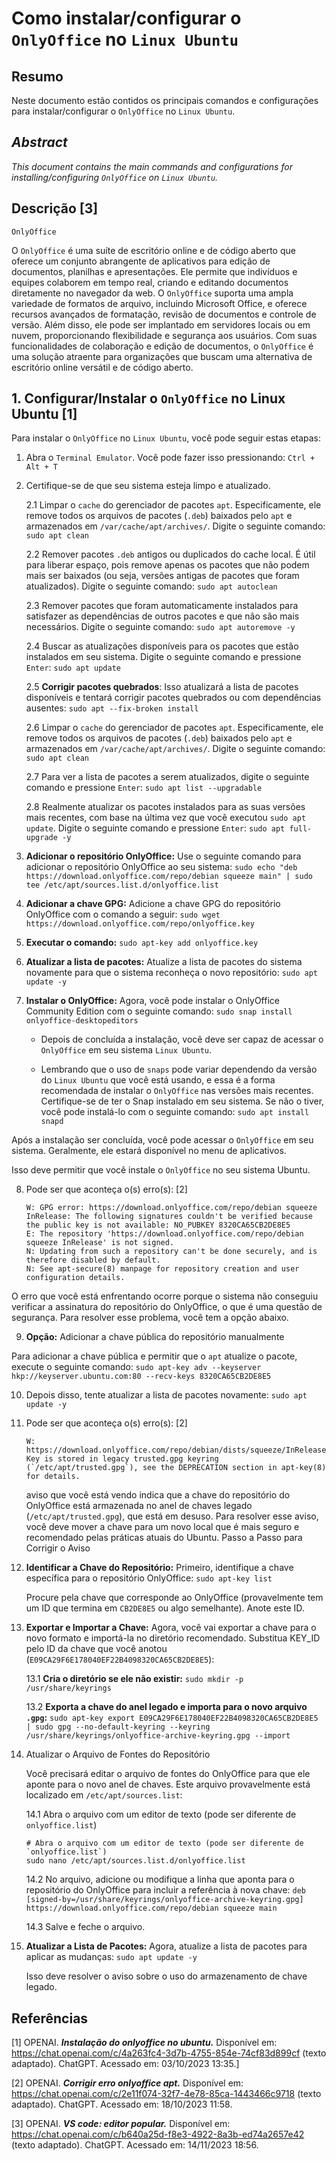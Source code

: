 # Como instalar/configurar o `OnlyOffice` no `Linux Ubuntu`

## Resumo

Neste documento estão contidos os principais comandos e configurações para instalar/configurar o `OnlyOffice` no `Linux Ubuntu`.

## _Abstract_

_This document contains the main commands and configurations for installing/configuring `OnlyOffice` on `Linux Ubuntu`._

## Descrição [3]

`OnlyOffice`

O `OnlyOffice` é uma suíte de escritório online e de código aberto que oferece um conjunto abrangente de aplicativos para edição de documentos, planilhas e apresentações. Ele permite que indivíduos e equipes colaborem em tempo real, criando e editando documentos diretamente no navegador da web. O `OnlyOffice` suporta uma ampla variedade de formatos de arquivo, incluindo Microsoft Office, e oferece recursos avançados de formatação, revisão de documentos e controle de versão. Além disso, ele pode ser implantado em servidores locais ou em nuvem, proporcionando flexibilidade e segurança aos usuários. Com suas funcionalidades de colaboração e edição de documentos, o `OnlyOffice` é uma solução atraente para organizações que buscam uma alternativa de escritório online versátil e de código aberto.


## 1. Configurar/Instalar o `OnlyOffice` no Linux Ubuntu [1]

Para instalar o `OnlyOffice` no `Linux Ubuntu`, você pode seguir estas etapas:

1. Abra o `Terminal Emulator`. Você pode fazer isso pressionando: `Ctrl + Alt + T`


2. Certifique-se de que seu sistema esteja limpo e atualizado.

    2.1 Limpar o `cache` do gerenciador de pacotes `apt`. Especificamente, ele remove todos os arquivos de pacotes (`.deb`) baixados pelo `apt` e armazenados em `/var/cache/apt/archives/`. Digite o seguinte comando: `sudo apt clean` 
    
    2.2 Remover pacotes `.deb` antigos ou duplicados do cache local. É útil para liberar espaço, pois remove apenas os pacotes que não podem mais ser baixados (ou seja, versões antigas de pacotes que foram atualizados). Digite o seguinte comando: `sudo apt autoclean`

    2.3 Remover pacotes que foram automaticamente instalados para satisfazer as dependências de outros pacotes e que não são mais necessários. Digite o seguinte comando: `sudo apt autoremove -y`

    2.4 Buscar as atualizações disponíveis para os pacotes que estão instalados em seu sistema. Digite o seguinte comando e pressione `Enter`: `sudo apt update`

    2.5 **Corrigir pacotes quebrados**: Isso atualizará a lista de pacotes disponíveis e tentará corrigir pacotes quebrados ou com dependências ausentes: `sudo apt --fix-broken install`

    2.6 Limpar o `cache` do gerenciador de pacotes `apt`. Especificamente, ele remove todos os arquivos de pacotes (`.deb`) baixados pelo `apt` e armazenados em `/var/cache/apt/archives/`. Digite o seguinte comando: `sudo apt clean` 
    
    2.7 Para ver a lista de pacotes a serem atualizados, digite o seguinte comando e pressione `Enter`:  `sudo apt list --upgradable`

    2.8 Realmente atualizar os pacotes instalados para as suas versões mais recentes, com base na última vez que você executou `sudo apt update`. Digite o seguinte comando e pressione `Enter`: `sudo apt full-upgrade -y`
    

3. **Adicionar o repositório OnlyOffice:** Use o seguinte comando para adicionar o repositório OnlyOffice ao seu sistema: `sudo echo "deb https://download.onlyoffice.com/repo/debian squeeze main" | sudo tee /etc/apt/sources.list.d/onlyoffice.list`

4. **Adicionar a chave GPG:** Adicione a chave GPG do repositório OnlyOffice com o comando a seguir: `sudo wget https://download.onlyoffice.com/repo/onlyoffice.key`

5. **Executar o comando:** `sudo apt-key add onlyoffice.key`

6. **Atualizar a lista de pacotes:** Atualize a lista de pacotes do sistema novamente para que o sistema reconheça o novo repositório: `sudo apt update -y`

7. **Instalar o OnlyOffice:** Agora, você pode instalar o OnlyOffice Community Edition com o seguinte comando: `sudo snap install onlyoffice-desktopeditors`

    - Depois de concluída a instalação, você deve ser capaz de acessar o `OnlyOffice` em seu sistema `Linux Ubuntu`.

    - Lembrando que o uso de `snaps` pode variar dependendo da versão do `Linux Ubuntu` que você está usando, e essa é a forma recomendada de instalar o `OnlyOffice` nas versões mais recentes. Certifique-se de ter o Snap instalado em seu sistema. Se não o tiver, você pode instalá-lo com o seguinte comando: `sudo apt install snapd`

Após a instalação ser concluída, você pode acessar o `OnlyOffice` em seu sistema. Geralmente, ele estará disponível no menu de aplicativos.

Isso deve permitir que você instale o `OnlyOffice` no seu sistema Ubuntu.


8. Pode ser que aconteça o(s) erro(s): [2]

    ```
    W: GPG error: https://download.onlyoffice.com/repo/debian squeeze InRelease: The following signatures couldn't be verified because the public key is not available: NO_PUBKEY 8320CA65CB2DE8E5
    E: The repository 'https://download.onlyoffice.com/repo/debian squeeze InRelease' is not signed.
    N: Updating from such a repository can't be done securely, and is therefore disabled by default.
    N: See apt-secure(8) manpage for repository creation and user configuration details.
    ```

O erro que você está enfrentando ocorre porque o sistema não conseguiu verificar a assinatura do repositório do OnlyOffice, o que é uma questão de segurança. Para resolver esse problema, você tem a opção abaixo.

9. **Opção:** Adicionar a chave pública do repositório manualmente

Para adicionar a chave pública e permitir que o `apt` atualize o pacote, execute o seguinte comando: `sudo apt-key adv --keyserver hkp://keyserver.ubuntu.com:80 --recv-keys 8320CA65CB2DE8E5`

10. Depois disso, tente atualizar a lista de pacotes novamente: `sudo apt update -y`

11. Pode ser que aconteça o(s) erro(s): [2]

    ```
    W: https://download.onlyoffice.com/repo/debian/dists/squeeze/InRelease: Key is stored in legacy trusted.gpg keyring (`/etc/apt/trusted.gpg`), see the DEPRECATION section in apt-key(8) for details.
    ```
    aviso que você está vendo indica que a chave do repositório do OnlyOffice está armazenada no anel de chaves legado (`/etc/apt/trusted.gpg`), que está em desuso. Para resolver esse aviso, você deve mover a chave para um novo local que é mais seguro e recomendado pelas práticas atuais do Ubuntu.
    Passo a Passo para Corrigir o Aviso

12. **Identificar a Chave do Repositório:** Primeiro, identifique a chave específica para o repositório OnlyOffice: `sudo apt-key list`

    Procure pela chave que corresponde ao OnlyOffice (provavelmente tem um ID que termina em `CB2DE8E5` ou algo semelhante). Anote este ID.

13. **Exportar e Importar a Chave:** Agora, você vai exportar a chave para o novo formato e importá-la no diretório recomendado. Substitua KEY_ID pelo ID da chave que você anotou (`E09CA29F6E178040EF22B4098320CA65CB2DE8E5`):

    13.1 **Cria o diretório se ele não existir:** `sudo mkdir -p /usr/share/keyrings`

    13.2 **Exporta a chave do anel legado e importa para o novo arquivo `.gpg`:** `sudo apt-key export E09CA29F6E178040EF22B4098320CA65CB2DE8E5 | sudo gpg --no-default-keyring --keyring /usr/share/keyrings/onlyoffice-archive-keyring.gpg --import`

14. Atualizar o Arquivo de Fontes do Repositório

    Você precisará editar o arquivo de fontes do OnlyOffice para que ele aponte para o novo anel de chaves. Este arquivo provavelmente está localizado em `/etc/apt/sources.list`:

    14.1 Abra o arquivo com um editor de texto (pode ser diferente de `onlyoffice.list`)

    ```
    # Abra o arquivo com um editor de texto (pode ser diferente de `onlyoffice.list`)
    sudo nano /etc/apt/sources.list.d/onlyoffice.list
    ```

    14.2 No arquivo, adicione ou modifique a linha que aponta para o repositório do OnlyOffice para incluir a referência à nova chave: `deb [signed-by=/usr/share/keyrings/onlyoffice-archive-keyring.gpg] https://download.onlyoffice.com/repo/debian squeeze main`

    14.3 Salve e feche o arquivo.

15. **Atualizar a Lista de Pacotes:** Agora, atualize a lista de pacotes para aplicar as mudanças: `sudo apt update -y`

    Isso deve resolver o aviso sobre o uso do armazenamento de chave legado.

## Referências

[1] OPENAI. ***Instalação do onlyoffice no ubuntu.*** Disponível em: <https://chat.openai.com/c/4a263fc4-3d7b-4755-854e-74cf83d899cf> (texto adaptado). ChatGPT. Acessado em: 03/10/2023 13:35.]

[2] OPENAI. ***Corrigir erro onlyoffice apt.*** Disponível em: <https://chat.openai.com/c/2e11f074-32f7-4e78-85ca-1443466c9718> (texto adaptado). ChatGPT. Acessado em: 18/10/2023 11:58.

[3] OPENAI. ***VS code: editor popular.*** Disponível em: <https://chat.openai.com/c/b640a25d-f8e3-4922-8a3b-ed74a2657e42> (texto adaptado). ChatGPT. Acessado em: 14/11/2023 18:56.

